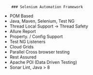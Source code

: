 		### Selenium Automation Framework
		
		
- POM Based
- Java, Maven, Selenium, Test NG
- Thread Local Support → Thread Safety
- Allure Report
- Property. / Config Support
- Test NG Listeners
- Cloud Grids
- Parallel Cross browser testing
- Rest Assured
- Apache POI (Data Driven Testing)
- Sonar Lint, Java > 8